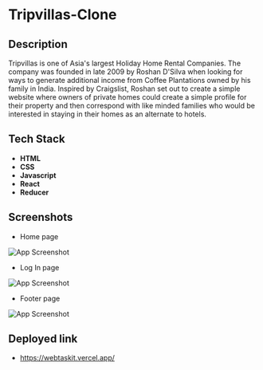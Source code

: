 # Tripvillas-Clone

## Description
Tripvillas is one of Asia's largest Holiday Home Rental Companies. The company was founded in late 2009 by Roshan D'Silva when looking for ways to generate additional income from Coffee Plantations owned by his family in India. Inspired by Craigslist, Roshan set out to create a simple website where owners of private homes could create a simple profile for their property and then correspond with like minded families who would be interested in staying in their homes as an alternate to hotels. 

## Tech Stack

- **HTML**
- **CSS**
- **Javascript**
- **React**
- **Reducer**



## Screenshots

- Home page

![App Screenshot](https://cdn-images-1.medium.com/max/883/1*gywia1qOma2BiV0W-liWJg.jpeg)

- Log In page

![App Screenshot](https://cdn-images-1.medium.com/max/883/1*QHIWdzHQqMPuM1ES2qud-Q.jpeg)

- Footer page

![App Screenshot](https://cdn-images-1.medium.com/max/883/1*u5GI50WwwqKFy5u_W49i0w.jpeg)


## Deployed link
- https://webtaskit.vercel.app/
